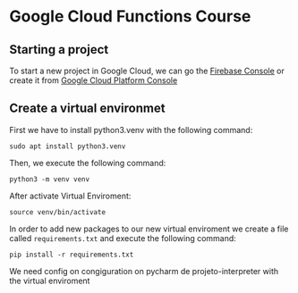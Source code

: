 # Google Cloud Functions Course
## Starting a project
To start a new project in Google Cloud, we can go the [Firebase Console](https://console.firebase.google.com/) or create it from [Google Cloud Platform Console](https://console.cloud.google.com)
## Create a virtual environmet
First we have to install python3.venv with the following command:
```
sudo apt install python3.venv
```
Then, we execute the following command:
```
python3 -m venv venv
```
After activate Virtual Enviroment:
```
source venv/bin/activate
```
In order to add new packages to our new virtual enviroment we create a file called `requirements.txt` and execute the following command:
```
pip install -r requirements.txt
```
We need config on congiguration on pycharm de projeto-interpreter with the virtual enviroment
